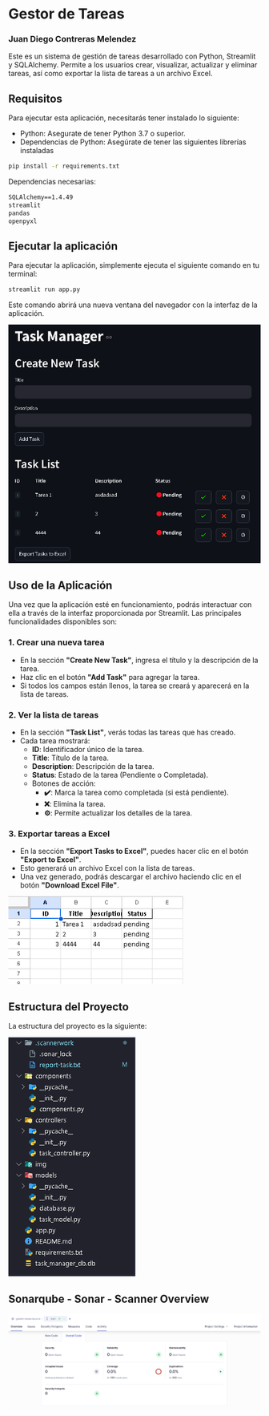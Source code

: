 # Gestor de Tareas 

### Juan Diego Contreras Melendez 

Este es un sistema de gestión de tareas desarrollado con Python, Streamlit y SQLAlchemy. Permite a los usuarios crear, visualizar, actualizar y eliminar tareas, así como exportar la lista de tareas a un archivo Excel.

## Requisitos

Para ejecutar esta aplicación, necesitarás tener instalado lo siguiente:

- Python: Asegurate de tener Python 3.7 o superior.
- Dependencias de Python: Asegúrate de tener las siguientes librerías instaladas

```bash
pip install -r requirements.txt
```

Dependencias necesarias:

```
SQLAlchemy==1.4.49
streamlit
pandas
openpyxl
```

## Ejecutar la aplicación

Para ejecutar la aplicación, simplemente ejecuta el siguiente comando en tu terminal:

```bash
streamlit run app.py
```

Este comando abrirá una nueva ventana del navegador con la interfaz de la aplicación.

![ui](https://github.com/Mizamarzes/gestion-tareas-python/blob/master/img/ui.PNG)

## Uso de la Aplicación

Una vez que la aplicación esté en funcionamiento, podrás interactuar con ella a través de la interfaz proporcionada por Streamlit. Las principales funcionalidades disponibles son:

### 1. **Crear una nueva tarea**

- En la sección **"Create New Task"**, ingresa el título y la descripción de la tarea.
- Haz clic en el botón **"Add Task"** para agregar la tarea.
- Si todos los campos están llenos, la tarea se creará y aparecerá en la lista de tareas.

### 2. **Ver la lista de tareas**

- En la sección **"Task List"**, verás todas las tareas que has creado.
- Cada tarea mostrará:
  - **ID**: Identificador único de la tarea.
  - **Title**: Título de la tarea.
  - **Description**: Descripción de la tarea.
  - **Status**: Estado de la tarea (Pendiente o Completada).
  - Botones de acción:
    - **✔️**: Marca la tarea como completada (si está pendiente).
    - **❌**: Elimina la tarea.
    - **⚙**: Permite actualizar los detalles de la tarea.

### 3. **Exportar tareas a Excel**

- En la sección **"Export Tasks to Excel"**, puedes hacer clic en el botón **"Export to Excel"**.
- Esto generará un archivo Excel con la lista de tareas.
- Una vez generado, podrás descargar el archivo haciendo clic en el botón **"Download Excel File"**.

![excel-example](https://github.com/Mizamarzes/gestion-tareas-python/blob/master/img/excel-example.PNG)

## Estructura del Proyecto

La estructura del proyecto es la siguiente:

![file-structure](https://github.com/Mizamarzes/gestion-tareas-python/blob/master/img/file-structure.PNG)

## Sonarqube - Sonar - Scanner Overview

![sonarqube-overview](https://github.com/Mizamarzes/gestion-tareas-python/blob/master/img/sonarqube-overview.PNG)